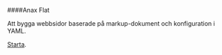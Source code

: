 ####Anax Flat

Att bygga webbsidor baserade på markup-dokument och konfiguration i YAML.

[Starta](http://dbwebb.se/kunskap/bygg-me-sida-med-anax-flat).
